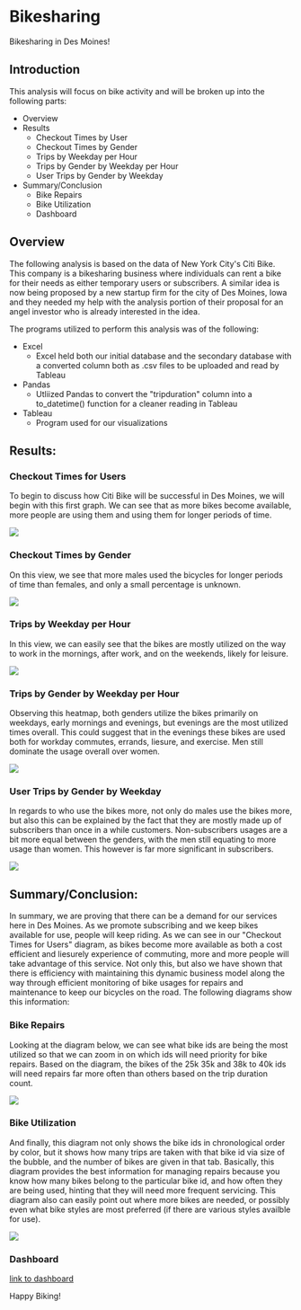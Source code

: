 # Bikesharing
Bikesharing in Des Moines!

## Introduction
This analysis will focus on bike activity and will be broken up into the following parts:
- Overview
- Results
  - Checkout Times by User
  - Checkout Times by Gender
  - Trips by Weekday per Hour
  - Trips by Gender by Weekday per Hour
  - User Trips by Gender by Weekday
- Summary/Conclusion
    - Bike Repairs
    - Bike Utilization
  - Dashboard


## Overview
The following analysis is based on the data of New York City's Citi Bike. This company is a bikesharing business where individuals can rent a bike for their needs as either temporary users or subscribers. A similar idea is now being proposed by a new startup firm for the city of Des Moines, Iowa and they needed my help with the analysis portion of their proposal for an angel investor who is already interested in the idea. 

The programs utilized to perform this analysis was of the following:
- Excel
  - Excel held both our initial database and the secondary database with a converted column both as .csv files to be uploaded and read by Tableau
- Pandas
  - Utliized Pandas to convert the "tripduration" column into a to_datetime() function for a cleaner reading in Tableau
- Tableau
  - Program used for our visualizations


## Results:
### Checkout Times for Users
To begin to discuss how Citi Bike will be successful in Des Moines, we will begin with this first graph. We can see that as more bikes become available, more people are using them and using them for longer periods of time.

![](Photos/Checkout_by_User.png)


### Checkout Times by Gender
On this view, we see that more males used the bicycles for longer periods of time than females, and only a small percentage is unknown. 

![](Photos/Checkout_by_Gender.png)


### Trips by Weekday per Hour
In this view, we can easily see that the bikes are mostly utilized on the way to work in the mornings, after work, and on the weekends, likely for leisure.

![](Photos/Trips_by_WkD_Hr.png)


### Trips by Gender by Weekday per Hour
Observing this heatmap, both genders utilize the bikes primarily on weekdays, early mornings and evenings, but evenings are the most utilized times overall. This could suggest that in the evenings these bikes are used both for workday commutes, errands, liesure, and exercise. Men still dominate the usage overall over women. 

![](Photos/Trips_by_Gender_WkD_Hr.png)


### User Trips by Gender by Weekday
In regards to who use the bikes more, not only do males use the bikes more, but also this can be explained by the fact that they are mostly made up of subscribers than once in a while customers. Non-subscribers usages are a bit more equal between the genders, with the men still equating to more usage than women. This however is far more significant in subscribers.

![](Photos/Trips_by_Gender_by_WkD.png)


## Summary/Conclusion:
In summary, we are proving that there can be a demand for our services here in Des Moines. As we promote subscribing and we keep bikes available for use, people will keep riding. As we can see in our "Checkout Times for Users" diagram, as bikes become more available as both a cost efficient and liesurely experience of commuting, more and more people will take advantage of this service. Not only this, but also we have shown that there is efficiency with maintaining this dynamic business model along the way through efficient monitoring of bike usages for repairs and maintenance to keep our bicycles on the road. The following diagrams show this information:

### Bike Repairs
Looking at the diagram below, we can see what bike ids are being the most utilized so that we can zoom in on which ids will need priority for bike repairs. Based on the diagram, the bikes of the 25k 35k and 38k to 40k ids will need repairs far more often than others based on the trip duration count.

![](Photos/Bike_Repairs.png)

### Bike Utilization
And finally, this diagram not only shows the bike ids in chronological order by color, but it shows how many trips are taken with that bike id via size of the bubble, and the number of bikes are given in that tab. Basically, this diagram provides the best information for managing repairs because you know how many bikes belong to the particular bike id, and how often they are being used, hinting that they will need more frequent servicing. This diagram also can easily point out where more bikes are needed, or possibly even what bike styles are most preferred (if there are various styles availble for use). 

![](Photos/Bike_Utilization.png)


### Dashboard
[link to dashboard](https://public.tableau.com/app/profile/ireion.anthony/viz/CitiBikeChallenge_16294009690250/Citibike_Dashboard?publish=yes)

Happy Biking!
